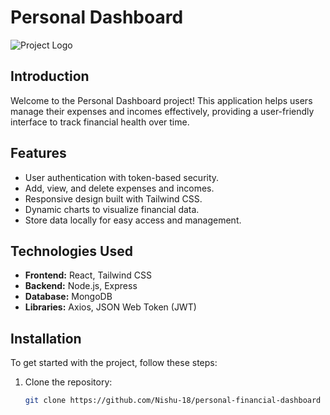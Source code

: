 # Personal Dashboard

![Project Logo](path_to_your_logo_image) <!-- Replace with your project's logo/image -->


## Introduction
Welcome to the Personal Dashboard project! This application helps users manage their expenses and incomes effectively, providing a user-friendly interface to track financial health over time. 

## Features
- User authentication with token-based security.
- Add, view, and delete expenses and incomes.
- Responsive design built with Tailwind CSS.
- Dynamic charts to visualize financial data.
- Store data locally for easy access and management.

## Technologies Used
- **Frontend:** React, Tailwind CSS
- **Backend:** Node.js, Express
- **Database:** MongoDB
- **Libraries:** Axios, JSON Web Token (JWT)

## Installation
To get started with the project, follow these steps:

1. Clone the repository:
   ```bash
   git clone https://github.com/Nishu-18/personal-financial-dashboard

